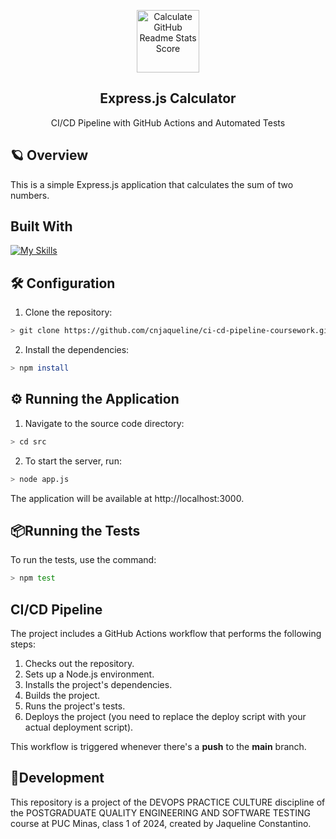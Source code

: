 <p align="center">
  <img width="100px" src="https://cdn-icons-png.flaticon.com/512/1067/1067641.png" align="center" alt="Calculate GitHub Readme Stats Score" />
  <h2 align="center">Express.js Calculator</h2>
  <p align="center">CI/CD Pipeline with GitHub Actions and Automated Tests</p>
</p>


## 🪐 Overview

This is a simple Express.js application that calculates the sum of two numbers.

## Built With

[![My Skills](https://skillicons.dev/icons?i=nodejs,express,js,jest,html,github)](https://skillicons.dev)

## 🛠️ Configuration

1. Clone the repository:

```bash
> git clone https://github.com/cnjaqueline/ci-cd-pipeline-coursework.git
```
2. Install the dependencies:
```bash
> npm install
```
## ⚙ Running the Application

1. Navigate to the source code directory:
```bash
> cd src
```

2. To start the server, run:
```bash
> node app.js
```

The application will be available at http://localhost:3000.

## 📦Running the Tests

To run the tests, use the command:
```bash
> npm test
```

## CI/CD Pipeline

The project includes a GitHub Actions workflow that performs the following steps:

1. Checks out the repository.
2. Sets up a Node.js environment.
3. Installs the project's dependencies.
4. Builds the project.
5. Runs the project's tests.
6. Deploys the project (you need to replace the deploy script with your actual deployment script).

This workflow is triggered whenever there's a **push** to the **main** branch.


## 📜Development
This repository is a project of the DEVOPS PRACTICE CULTURE discipline of the POSTGRADUATE QUALITY ENGINEERING AND SOFTWARE TESTING course at PUC Minas, class 1 of 2024, created by Jaqueline Constantino.